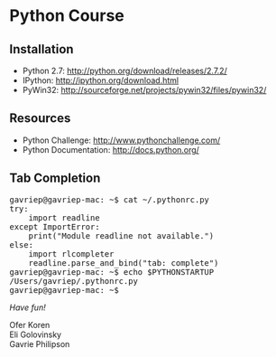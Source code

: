 Python Course
=============

Installation
------------

* Python 2.7: http://python.org/download/releases/2.7.2/
* IPython: http://ipython.org/download.html
* PyWin32: http://sourceforge.net/projects/pywin32/files/pywin32/

Resources
---------

* Python Challenge: http://www.pythonchallenge.com/
* Python Documentation: http://docs.python.org/

Tab Completion
--------------

<pre>
gavriep@gavriep-mac: ~$ cat ~/.pythonrc.py 
try:
    import readline
except ImportError:
    print("Module readline not available.")
else:
    import rlcompleter
    readline.parse_and_bind("tab: complete")
gavriep@gavriep-mac: ~$ echo $PYTHONSTARTUP 
/Users/gavriep/.pythonrc.py
gavriep@gavriep-mac: ~$ 
</pre>


*Have fun!*

Ofer Koren<br>
Eli Golovinsky<br>
Gavrie Philipson<br>
